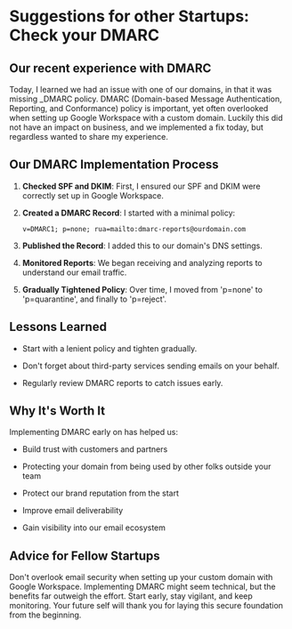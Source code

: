 # Suggestions for other Startups: Check your DMARC

## Our recent experience with DMARC

Today, I learned we had an issue with one of our domains, in that it was missing \_DMARC policy. DMARC (Domain-based Message Authentication, Reporting, and Conformance) policy is important, yet often overlooked when setting up Google Workspace with a custom domain. Luckily this did not have an impact on business, and we implemented a fix today, but regardless wanted to share my experience.

## Our DMARC Implementation Process

1. **Checked SPF and DKIM**: First, I ensured our SPF and DKIM were correctly set up in Google Workspace.

2. **Created a DMARC Record**: I started with a minimal policy:

   ```
   v=DMARC1; p=none; rua=mailto:dmarc-reports@ourdomain.com
   ```

3. **Published the Record**: I added this to our domain's DNS settings.

4. **Monitored Reports**: We began receiving and analyzing reports to understand our email traffic.

5. **Gradually Tightened Policy**: Over time, I moved from 'p=none' to 'p=quarantine', and finally to 'p=reject'.

## Lessons Learned

* Start with a lenient policy and tighten gradually.

* Don't forget about third-party services sending emails on your behalf.

* Regularly review DMARC reports to catch issues early.

## Why It's Worth It

Implementing DMARC early on has helped us:

* Build trust with customers and partners

* Protecting your domain from being used by other folks outside your team

* Protect our brand reputation from the start

* Improve email deliverability

* Gain visibility into our email ecosystem

## Advice for Fellow Startups

Don't overlook email security when setting up your custom domain with Google Workspace. Implementing DMARC might seem technical, but the benefits far outweigh the effort. Start early, stay vigilant, and keep monitoring. Your future self will thank you for laying this secure foundation from the beginning.
